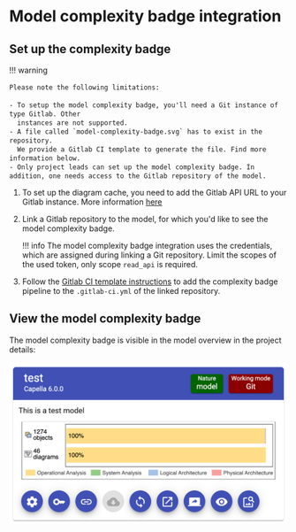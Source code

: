 <!--
 ~ SPDX-FileCopyrightText: Copyright DB Netz AG and the capella-collab-manager contributors
 ~ SPDX-License-Identifier: Apache-2.0
 -->

# Model complexity badge integration

## Set up the complexity badge

!!! warning

    Please note the following limitations:

    - To setup the model complexity badge, you'll need a Git instance of type Gitlab. Other
      instances are not supported.
    - A file called `model-complexity-badge.svg` has to exist in the repository.
      We provide a Gitlab CI template to generate the file. Find more information below.
    - Only project leads can set up the model complexity badge. In addition, one needs access to the Gitlab repository of the model.

1. To set up the diagram cache, you need to add the Gitlab API URL to your
   Gitlab instance. More information
   [here](../../settings/model-sources/git.md)
1. Link a Gitlab repository to the model, for which you'd like to see the model
   complexity badge.
   <!-- prettier-ignore -->
    !!! info
         The model complexity badge integration uses the credentials, which are assigned during linking a Git repository.
         Limit the scopes of the used token, only scope `read_api` is required.

1. Follow the
   [Gitlab CI template instructions](https://github.com/DSD-DBS/py-capellambse/tree/master/ci-templates/gitlab#model-badge)
   to add the complexity badge pipeline to the `.gitlab-ci.yml` of the linked
   repository.

## View the model complexity badge

The model complexity badge is visible in the model overview in the project
details:

![Model complexity badge](./complexity_badge.png)
